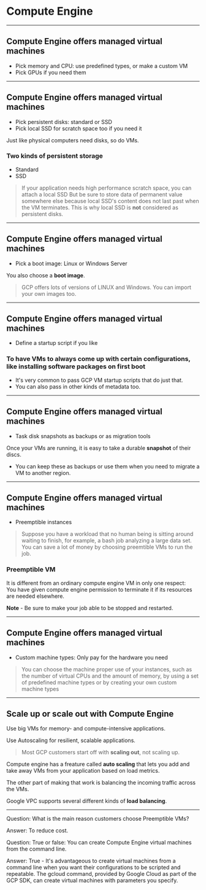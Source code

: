 # Compute Engine

----
## Compute Engine offers managed virtual machines
* Pick memory and CPU: use predefined types, or make a custom VM
* Pick GPUs if you need them



----
## Compute Engine offers managed virtual machines
* Pick persistent disks: standard or SSD
* Pick local SSD for scratch space too if you need it  

Just like physical computers need disks, so do VMs.

### Two kinds of persistent storage
* Standard
* SSD

> If your application needs high performance scratch space, you can attach a local SSD
> But be sure to store data of permanent value somewhere else because local SSD's content does not last past when the VM terminates.
This is why local SSD is **not** considered as persistent disks.

----
## Compute Engine offers managed virtual machines
* Pick a boot image: Linux or Windows Server  

You also choose a **boot image**.

> GCP offers lots of versions of LINUX and Windows.
> You can import your own images too.

----
## Compute Engine offers managed virtual machines
* Define a startup script if you like

### To have VMs to always come up with certain configurations, like installing software packages on first boot
* It's very common to pass GCP VM startup scripts that do just that.
* You can also pass in other kinds of metadata too.

----
## Compute Engine offers managed virtual machines
* Task disk snapshots as backups or as migration tools

Once your VMs are running, it is easy to take a durable **snapshot** of their discs.
* You can keep these as backups or use them when you need to migrate a VM to another region.

----
## Compute Engine offers managed virtual machines
* Preemptible instances

> Suppose you have a workload that no human being is sitting around waiting to finish, for example, a bash job analyzing a large data set. You can save a lot of money by choosing preemtible VMs to run the job.

### Preemptible VM
It is different from an ordinary compute engine VM in only one respect:  
You have given compute engine permission to terminate it if its resources are needed elsewhere.

**Note** - Be sure to make your job able to be stopped and restarted.

----
## Compute Engine offers managed virtual machines
* Custom machine types: Only pay for the hardware you need

> You can choose the machine proper use of your instances, such as the number of virtual CPUs and the amount of memory, by using a set of predefined machine types or by creating your own custom machine types

----
## Scale up or scale out with Compute Engine  
Use big VMs for memory- and compute-intensive applications.  

Use Autoscaling for resilient, scalable applications.

> Most GCP customers start off with **scaling out**, not scaling up.  

Compute engine has a freature called **auto scaling** that lets you add and take away VMs from your application based on load metrics.

The other part of making that work is balancing the incoming traffic across the VMs.

Google VPC supports several different kinds of **load balancing**.

----
Question: What is the main reason customers choose Preemptible VMs?

Answer: To reduce cost.

Question: True or false: You can create Compute Engine virtual machines from the command line.

Answer: True - It's advantageous to create virtual machines from a command line when you want their configurations to be scripted and repeatable. The gcloud command, provided by Google Cloud as part of the GCP SDK, can create virtual machines with parameters you specify.